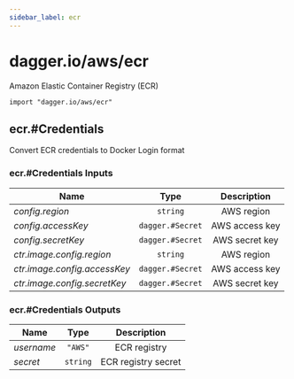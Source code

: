 ```yaml
---
sidebar_label: ecr
---
```


# dagger.io/aws/ecr

Amazon Elastic Container Registry (ECR)

```cue
import "dagger.io/aws/ecr"
```

## ecr.#Credentials

Convert ECR credentials to Docker Login format

### ecr.#Credentials Inputs

| Name                           | Type                | Description        |
| -------------                  |:-------------:      |:-------------:     |
|*config.region*                 | `string`            |AWS region          |
|*config.accessKey*              | `dagger.#Secret`    |AWS access key      |
|*config.secretKey*              | `dagger.#Secret`    |AWS secret key      |
|*ctr.image.config.region*       | `string`            |AWS region          |
|*ctr.image.config.accessKey*    | `dagger.#Secret`    |AWS access key      |
|*ctr.image.config.secretKey*    | `dagger.#Secret`    |AWS secret key      |

### ecr.#Credentials Outputs

| Name             | Type              | Description           |
| -------------    |:-------------:    |:-------------:        |
|*username*        | `"AWS"`           |ECR registry           |
|*secret*          | `string`          |ECR registry secret    |
